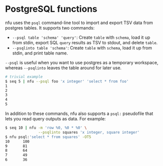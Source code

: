 # PostgreSQL functions
nfu uses the `psql` command-line tool to import and export TSV data from
postgres tables. It supports two commands:

- `--psql table 'schema' 'query'`: Create `table` with `schema`, load it up
  from stdin, export SQL `query` results as TSV to stdout, and delete `table`.
- `--psqlinto table 'schema'`: Create `table` with `schema`, load it up from
  stdin, and print table name.

`--psql` is useful when you want to use postgres as a temporary workspace,
whereas `--psqlinto` leaves the table around for later use.

```sh
# trivial example
$ seq 5 | nfu --psql foo 'x integer' 'select * from foo'
1
2
3
4
5
```

In addition to these commands, nfu also supports a `psql:` pseudofile that lets
you read query outputs as data. For example:

```sh
$ seq 10 | nfu -m 'row %0, %0 * %0' \
               --psqlinto squares 'x integer, square integer'
$ nfu psql:'select * from squares' -OT5
10      100
9       81
8       64
7       49
6       36
```
